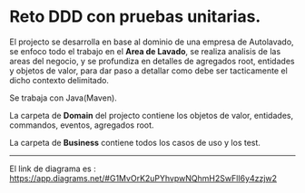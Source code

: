 # Reto DDD con pruebas unitarias.

El projecto se desarrolla en base al dominio de una empresa de Autolavado, se enfoco todo el trabajo en el **Area de Lavado**, se realiza analisis de las areas del negocio, y se profundiza en detalles de agregados root, entidades y objetos de valor, para dar paso a detallar como debe ser tacticamente el dicho contexto delimitado.



Se trabaja con Java(Maven).

La carpeta de **Domain** del projecto contiene los objetos de valor, entidades, commandos, eventos, agregados root.

La carpeta de **Business** contiene todos los casos de uso y los test.

<hr>

El link de diagrama es : https://app.diagrams.net/#G1MvOrK2uPYhvpwNQhmH2SwFlI6y4zzjw2





